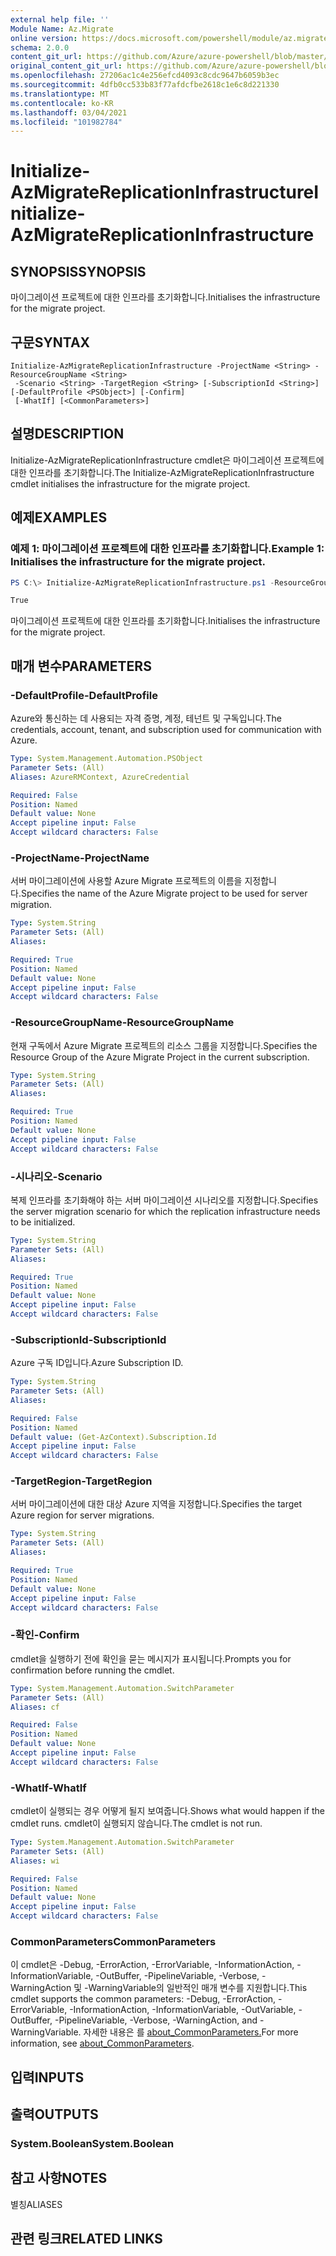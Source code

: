 ```yaml
---
external help file: ''
Module Name: Az.Migrate
online version: https://docs.microsoft.com/powershell/module/az.migrate/initialize-azmigratereplicationinfrastructure
schema: 2.0.0
content_git_url: https://github.com/Azure/azure-powershell/blob/master/src/Migrate/help/Initialize-AzMigrateReplicationInfrastructure.md
original_content_git_url: https://github.com/Azure/azure-powershell/blob/master/src/Migrate/help/Initialize-AzMigrateReplicationInfrastructure.md
ms.openlocfilehash: 27206ac1c4e256efcd4093c8cdc9647b6059b3ec
ms.sourcegitcommit: 4dfb0cc533b83f77afdcfbe2618c1e6c8d221330
ms.translationtype: MT
ms.contentlocale: ko-KR
ms.lasthandoff: 03/04/2021
ms.locfileid: "101982784"
---
```

# <span data-ttu-id="5abd3-101">Initialize-AzMigrateReplicationInfrastructure</span><span class="sxs-lookup"><span data-stu-id="5abd3-101">Initialize-AzMigrateReplicationInfrastructure</span></span>

## <span data-ttu-id="5abd3-102">SYNOPSIS</span><span class="sxs-lookup"><span data-stu-id="5abd3-102">SYNOPSIS</span></span>
<span data-ttu-id="5abd3-103">마이그레이션 프로젝트에 대한 인프라를 초기화합니다.</span><span class="sxs-lookup"><span data-stu-id="5abd3-103">Initialises the infrastructure for the migrate project.</span></span>

## <span data-ttu-id="5abd3-104">구문</span><span class="sxs-lookup"><span data-stu-id="5abd3-104">SYNTAX</span></span>

```
Initialize-AzMigrateReplicationInfrastructure -ProjectName <String> -ResourceGroupName <String>
 -Scenario <String> -TargetRegion <String> [-SubscriptionId <String>] [-DefaultProfile <PSObject>] [-Confirm]
 [-WhatIf] [<CommonParameters>]
```

## <span data-ttu-id="5abd3-105">설명</span><span class="sxs-lookup"><span data-stu-id="5abd3-105">DESCRIPTION</span></span>
<span data-ttu-id="5abd3-106">Initialize-AzMigrateReplicationInfrastructure cmdlet은 마이그레이션 프로젝트에 대한 인프라를 초기화합니다.</span><span class="sxs-lookup"><span data-stu-id="5abd3-106">The Initialize-AzMigrateReplicationInfrastructure cmdlet initialises the infrastructure for the migrate project.</span></span>

## <span data-ttu-id="5abd3-107">예제</span><span class="sxs-lookup"><span data-stu-id="5abd3-107">EXAMPLES</span></span>

### <span data-ttu-id="5abd3-108">예제 1: 마이그레이션 프로젝트에 대한 인프라를 초기화합니다.</span><span class="sxs-lookup"><span data-stu-id="5abd3-108">Example 1: Initialises the infrastructure for the migrate project.</span></span>
```powershell
PS C:\> Initialize-AzMigrateReplicationInfrastructure.ps1 -ResourceGroupName TestRG  -ProjectName TestProject -Vmwareagentless -TargetRegion centralus

True
```

<span data-ttu-id="5abd3-109">마이그레이션 프로젝트에 대한 인프라를 초기화합니다.</span><span class="sxs-lookup"><span data-stu-id="5abd3-109">Initialises the infrastructure for the migrate project.</span></span>

## <span data-ttu-id="5abd3-110">매개 변수</span><span class="sxs-lookup"><span data-stu-id="5abd3-110">PARAMETERS</span></span>

### <span data-ttu-id="5abd3-111">-DefaultProfile</span><span class="sxs-lookup"><span data-stu-id="5abd3-111">-DefaultProfile</span></span>
<span data-ttu-id="5abd3-112">Azure와 통신하는 데 사용되는 자격 증명, 계정, 테넌트 및 구독입니다.</span><span class="sxs-lookup"><span data-stu-id="5abd3-112">The credentials, account, tenant, and subscription used for communication with Azure.</span></span>

```yaml
Type: System.Management.Automation.PSObject
Parameter Sets: (All)
Aliases: AzureRMContext, AzureCredential

Required: False
Position: Named
Default value: None
Accept pipeline input: False
Accept wildcard characters: False
```

### <span data-ttu-id="5abd3-113">-ProjectName</span><span class="sxs-lookup"><span data-stu-id="5abd3-113">-ProjectName</span></span>
<span data-ttu-id="5abd3-114">서버 마이그레이션에 사용할 Azure Migrate 프로젝트의 이름을 지정합니다.</span><span class="sxs-lookup"><span data-stu-id="5abd3-114">Specifies the name of the Azure Migrate project to be used for server migration.</span></span>

```yaml
Type: System.String
Parameter Sets: (All)
Aliases:

Required: True
Position: Named
Default value: None
Accept pipeline input: False
Accept wildcard characters: False
```

### <span data-ttu-id="5abd3-115">-ResourceGroupName</span><span class="sxs-lookup"><span data-stu-id="5abd3-115">-ResourceGroupName</span></span>
<span data-ttu-id="5abd3-116">현재 구독에서 Azure Migrate 프로젝트의 리소스 그룹을 지정합니다.</span><span class="sxs-lookup"><span data-stu-id="5abd3-116">Specifies the Resource Group of the Azure Migrate Project in the current subscription.</span></span>

```yaml
Type: System.String
Parameter Sets: (All)
Aliases:

Required: True
Position: Named
Default value: None
Accept pipeline input: False
Accept wildcard characters: False
```

### <span data-ttu-id="5abd3-117">-시나리오</span><span class="sxs-lookup"><span data-stu-id="5abd3-117">-Scenario</span></span>
<span data-ttu-id="5abd3-118">복제 인프라를 초기화해야 하는 서버 마이그레이션 시나리오를 지정합니다.</span><span class="sxs-lookup"><span data-stu-id="5abd3-118">Specifies the server migration scenario for which the replication infrastructure needs to be initialized.</span></span>

```yaml
Type: System.String
Parameter Sets: (All)
Aliases:

Required: True
Position: Named
Default value: None
Accept pipeline input: False
Accept wildcard characters: False
```

### <span data-ttu-id="5abd3-119">-SubscriptionId</span><span class="sxs-lookup"><span data-stu-id="5abd3-119">-SubscriptionId</span></span>
<span data-ttu-id="5abd3-120">Azure 구독 ID입니다.</span><span class="sxs-lookup"><span data-stu-id="5abd3-120">Azure Subscription ID.</span></span>

```yaml
Type: System.String
Parameter Sets: (All)
Aliases:

Required: False
Position: Named
Default value: (Get-AzContext).Subscription.Id
Accept pipeline input: False
Accept wildcard characters: False
```

### <span data-ttu-id="5abd3-121">-TargetRegion</span><span class="sxs-lookup"><span data-stu-id="5abd3-121">-TargetRegion</span></span>
<span data-ttu-id="5abd3-122">서버 마이그레이션에 대한 대상 Azure 지역을 지정합니다.</span><span class="sxs-lookup"><span data-stu-id="5abd3-122">Specifies the target Azure region for server migrations.</span></span>

```yaml
Type: System.String
Parameter Sets: (All)
Aliases:

Required: True
Position: Named
Default value: None
Accept pipeline input: False
Accept wildcard characters: False
```

### <span data-ttu-id="5abd3-123">-확인</span><span class="sxs-lookup"><span data-stu-id="5abd3-123">-Confirm</span></span>
<span data-ttu-id="5abd3-124">cmdlet을 실행하기 전에 확인을 묻는 메시지가 표시됩니다.</span><span class="sxs-lookup"><span data-stu-id="5abd3-124">Prompts you for confirmation before running the cmdlet.</span></span>

```yaml
Type: System.Management.Automation.SwitchParameter
Parameter Sets: (All)
Aliases: cf

Required: False
Position: Named
Default value: None
Accept pipeline input: False
Accept wildcard characters: False
```

### <span data-ttu-id="5abd3-125">-WhatIf</span><span class="sxs-lookup"><span data-stu-id="5abd3-125">-WhatIf</span></span>
<span data-ttu-id="5abd3-126">cmdlet이 실행되는 경우 어떻게 될지 보여줍니다.</span><span class="sxs-lookup"><span data-stu-id="5abd3-126">Shows what would happen if the cmdlet runs.</span></span>
<span data-ttu-id="5abd3-127">cmdlet이 실행되지 않습니다.</span><span class="sxs-lookup"><span data-stu-id="5abd3-127">The cmdlet is not run.</span></span>

```yaml
Type: System.Management.Automation.SwitchParameter
Parameter Sets: (All)
Aliases: wi

Required: False
Position: Named
Default value: None
Accept pipeline input: False
Accept wildcard characters: False
```

### <span data-ttu-id="5abd3-128">CommonParameters</span><span class="sxs-lookup"><span data-stu-id="5abd3-128">CommonParameters</span></span>
<span data-ttu-id="5abd3-129">이 cmdlet은 -Debug, -ErrorAction, -ErrorVariable, -InformationAction, -InformationVariable, -OutBuffer, -PipelineVariable, -Verbose, -WarningAction 및 -WarningVariable의 일반적인 매개 변수를 지원합니다.</span><span class="sxs-lookup"><span data-stu-id="5abd3-129">This cmdlet supports the common parameters: -Debug, -ErrorAction, -ErrorVariable, -InformationAction, -InformationVariable, -OutVariable, -OutBuffer, -PipelineVariable, -Verbose, -WarningAction, and -WarningVariable.</span></span> <span data-ttu-id="5abd3-130">자세한 내용은 를 [about_CommonParameters.](http://go.microsoft.com/fwlink/?LinkID=113216)</span><span class="sxs-lookup"><span data-stu-id="5abd3-130">For more information, see [about_CommonParameters](http://go.microsoft.com/fwlink/?LinkID=113216).</span></span>

## <span data-ttu-id="5abd3-131">입력</span><span class="sxs-lookup"><span data-stu-id="5abd3-131">INPUTS</span></span>

## <span data-ttu-id="5abd3-132">출력</span><span class="sxs-lookup"><span data-stu-id="5abd3-132">OUTPUTS</span></span>

### <span data-ttu-id="5abd3-133">System.Boolean</span><span class="sxs-lookup"><span data-stu-id="5abd3-133">System.Boolean</span></span>

## <span data-ttu-id="5abd3-134">참고 사항</span><span class="sxs-lookup"><span data-stu-id="5abd3-134">NOTES</span></span>

<span data-ttu-id="5abd3-135">별칭</span><span class="sxs-lookup"><span data-stu-id="5abd3-135">ALIASES</span></span>

## <span data-ttu-id="5abd3-136">관련 링크</span><span class="sxs-lookup"><span data-stu-id="5abd3-136">RELATED LINKS</span></span>

